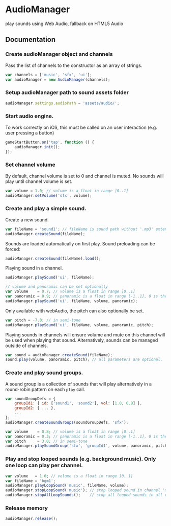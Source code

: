 # AudioManager
play sounds using Web Audio, fallback on HTML5 Audio

## Documentation

### Create audioManager object and channels
Pass the list of channels to the constructor as an array of strings.
```javascript
var channels = ['music', 'sfx', 'ui'];
var audioManager = new AudioManager(channels);
```

### Setup audioManager path to sound assets folder
```javascript
audioManager.settings.audioPath = 'assets/audio/';
```

### Start audio engine.
To work correctly on iOS, this must be called on an user interaction (e.g. user pressing a button)
```javascript
gameStartButton.on('tap', function () {
	audioManager.init();
});
```

### Set channel volume
By default, channel volume is set to 0 and channel is muted.
No sounds will play until channel volume is set.
```javascript
var volume = 1.0; // volume is a float in range ]0..1]
audioManager.setVolume('sfx', volume);
```

### Create and play a simple sound.
Create a new sound.
```javascript
var fileName = 'sound1'; // fileName is sound path without '.mp3' extension
audioManager.createSound(fileName);
```

Sounds are loaded automatically on first play. Sound preloading can be forced:
```javascript
audioManager.createSound(fileName).load();
```

Playing sound in a channel.
```javascript
audioManager.playSound('ui', fileName);

// volume and panoramic can be set optionally
var volume    = 0.7; // volume is a float in range ]0..1]
var panoramic = 0.9; // panoramic is a float in range [-1..1], 0 is the center
audioManager.playSound('ui', fileName, volume, panoramic);
```

Only available with webAudio, the pitch can also optionally be set.
```javascript
var pitch = -7.0; // in semi-tone
audioManager.playSound('ui', fileName, volume, panoramic, pitch);
```

Playing sounds in channels will ensure volume and mute on this channel will be used when playing that sound.
Alternatively, sounds can be managed outside of channels.
```javascript
var sound = audioManager.createSound(fileName);
sound.play(volume, panoramic, pitch); // all parameters are optional.
```

### Create and play sound groups.
A sound group is a collection of sounds that will play alternatively in a round-robin pattern on each `play` call.
```javascript
var soundGroupDefs = {
	groupId1: { id: ['sound1', 'sound2'], vol: [1.0, 0.8] },
	groupId2: { ... },
	...
};
audioManager.createSoundGroups(soundGroupDefs, 'sfx');

var volume    = 0.8; // volume is a float in range ]0..1]
var panoramic = 0.3; // panoramic is a float in range [-1..1], 0 is the center
var pitch     = 3.0; // in semi-tone
audioManager.playSoundGroup('sfx', 'groupId1', volume, panoramic, pitch);
```

### Play and stop looped sounds (e.g. background music). Only one loop can play per channel.
```javascript
var volume   = 1.0; // volume is a float in range ]0..1]
var fileName = 'bgm1';
audioManager.playLoopSound('music', fileName, volume);
audioManager.stopLoopSound('music'); // stop looped sound in channel 'music'
audioManager.stopAllLoopSounds();    // stop all looped sounds in all channel
```

### Release memory
```javascript
audioManager.release();
```
